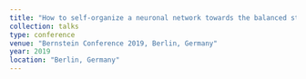 ```yaml
---
title: "How to self-organize a neuronal network towards the balanced state?"
collection: talks
type: conference
venue: "Bernstein Conference 2019, Berlin, Germany"
year: 2019
location: "Berlin, Germany"
---
```

